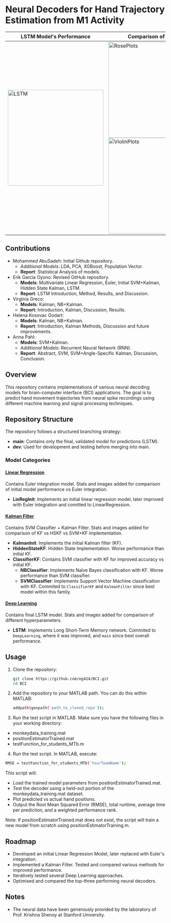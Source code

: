 # Neural Decoders for Hand Trajectory Estimation from M1 Activity

<div align="center">

| LSTM Model's Performance | Comparison of Models |
|------|-------------------------------------------|
| <img src="https://github.com/user-attachments/assets/38158b80-3f47-4297-a1a1-78b7e07291c0" alt="LSTM" width="300"/> | <img src="https://github.com/user-attachments/assets/df315e6c-bab9-4306-bed5-7b887ca4e71c" alt="RosePlots" width="300"/><br><img src="https://github.com/user-attachments/assets/8a555e34-4cb0-413e-9b0c-7fd96b362ca4" alt="ViolinPlots" width="300"/> |

</div>

## Contributions
- Mohammed AbuSadeh: Initial Github repository.
   - *Additional Models*: LDA, PCA, XGBoost, Population Vector.
   - **Report**: Statistical Analysis of models.
- Erik Garcia Oyono: Revised GitHub repository.
   - **Models**: Multivariate Linear Regression, Euler, Initial SVM+Kalman, Hidden State Kalman, LSTM.
   - **Report**: LSTM Introduction, Method, Results, and Discussion.
- Virginia Greco:
   - **Models**: Kalman, NB+Kalman.
   - **Report**: Introduction, Kalman, Discussion, Results.
- Helena Kosovac Godart:
   - **Models**: Kalman, NB+Kalman.
   - **Report**: Introduction, Kalman Methods, Discussion and future improvements.
- Anna Pahl:
   - **Models**: SVM+Kalman.
   - *Additional Models*: Recurrent Neural Network (RNN).
   - **Report**: Abstract, SVM, SVM+Angle-Specific Kalman, Discussion, Conclusion.

## Overview
This repository contains implementations of various neural decoding models for brain-computer interface (BCI) applications. The goal is to predict hand movement trajectories from neural spike recordings using different machine learning and signal processing techniques.

## Repository Structure
The repository follows a structured branching strategy:

- **main**: Contains only the final, validated model for predictions (LSTM).
- **dev**: Used for development and testing before merging into main.

### Model Categories

#### [Linear Regression](https://github.com/eg424/BCI/tree/LinearRegression)
Contains Euler integration model. Stats and images added for comparison of initial model performance vs Euler integration.
- **LinRegInit**: Implements an initial linear regression model, later improved with Euler integration and comitted to LinearRegression.

#### [Kalman Filter](https://github.com/eg424/BCI/tree/KalmanFilter)
Contains SVM Classifier + Kalman Filter. Stats and images added for comparison of KF vs HSKF vs SVM+KF implementation.
- **KalmanInit**: Implements the initial Kalman filter (KF).
- **HiddenStateKF**: Hidden State Implementation. Worse performance than initial KF.
- **ClassifierKF**: Contains SVM classifier with KF for improved accuracy vs initial KF.
   - **NBClassifier**: Implements Naïve Bayes classification with KF. Worse performance than SVM classifier.
   - **SVMClassifier**: Implements Support Vector Machine classification with KF. Commited to `ClassifierKF` and `KalmanFilter` since best model within this family.

#### [Deep Learning](https://github.com/eg424/BCI/tree/DeepLearning)
Contains final LSTM model. Stats and images added for comparison of different hyperparameters.
- **LSTM**: Implements Long Short-Term Memory network. Commited to `DeepLearning`, where it was improved, and `main` since best overall performance.

## Usage
1. Clone the repository:
   ```sh
   git clone https://github.com/eg424/BCI.git
   cd BCI
   ```
2. Add the repository to your MATLAB path. You can do this within MATLAB:
   ```sh
   addpath(genpath('path_to_cloned_repo'));
   ```
3. Run the test script in MATLAB. Make sure you have the following files in your working directory:
- monkeydata_training.mat
- positionEstimatorTrained.mat
- testFunction_for_students_MTb.m
4. Run the test script.
  In MATLAB, execute:
  ```sh
  RMSE = testFunction_for_students_MTb('YourTeamName');
  ```
  This script will:
  - Load the trained model parameters from positionEstimatorTrained.mat.
  - Test the decoder using a held-out portion of the monkeydata_training.mat dataset.
  - Plot predicted vs actual hand positions.
  - Output the Root Mean Squared Error (RMSE), total runtime, average time per prediction, and a weighted performance rank.

Note: If positionEstimatorTrained.mat does not exist, the script will train a new model from scratch using positionEstimatorTraining.m.

## Roadmap
- Developed an initial Linear Regression Model, later replaced with Euler's integration.
- Implemented a Kalman Filter. Tested and compared various methods for improved performance.
- Iteratively tested several Deep Learning approaches.
- Optimised and compared the top-three performing neural decoders.

## Notes
- The neural data have been generously provided by the laboratory of Prof. Krishna Shenoy at Stanford University.

